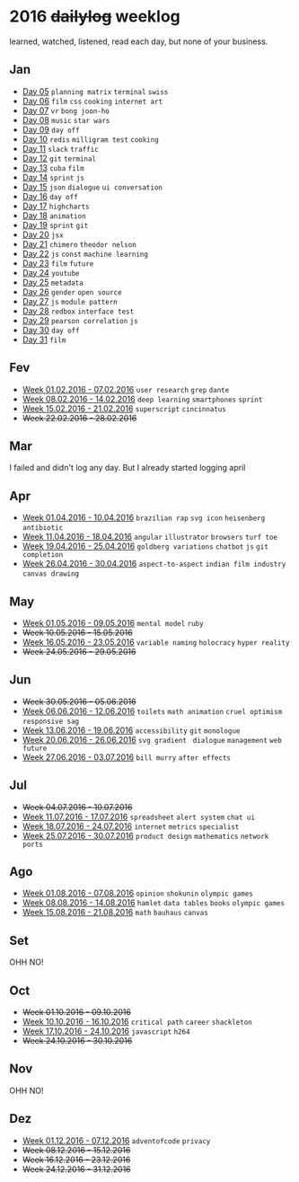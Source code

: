 # 2016 ~~dailylog~~ weeklog

learned, watched, listened, read each day, but none of your business.

## Jan

- [Day 05](01-jan/log-05-01-2016.md) `planning matrix` `terminal` `swiss`
- [Day 06](01-jan/log-06-01-2016.md) `film` `css` `cooking` `internet art`
- [Day 07](01-jan/log-07-01-2016.md) `vr` `bong joon-ho`
- [Day 08](01-jan/log-08-01-2016.md) `music` `star wars`
- [Day 09](01-jan/log-09-01-2016.md) `day off`
- [Day 10](01-jan/log-10-01-2016.md) `redis` `milligram test` `cooking`
- [Day 11](01-jan/log-11-01-2016.md) `slack` `traffic`
- [Day 12](01-jan/log-12-01-2016.md) `git` `terminal`
- [Day 13](01-jan/log-13-01-2016.md) `cuba` `film`
- [Day 14](01-jan/log-14-01-2016.md) `sprint` `js`
- [Day 15](01-jan/log-15-01-2016.md) `json` `dialogue` `ui conversation`
- [Day 16](01-jan/log-16-01-2016.md) `day off`
- [Day 17](01-jan/log-17-01-2016.md) `highcharts`
- [Day 18](01-jan/log-18-01-2016.md) `animation`
- [Day 19](01-jan/log-19-01-2016.md) `sprint` `git`
- [Day 20](01-jan/log-20-01-2016.md) `jsx`
- [Day 21](01-jan/log-21-01-2016.md) `chimero` `theodor nelson`
- [Day 22](01-jan/log-22-01-2016.md) `js` `const` `machine learning`
- [Day 23](01-jan/log-23-01-2016.md) `film` `future`
- [Day 24](01-jan/log-24-01-2016.md) `youtube`
- [Day 25](01-jan/log-25-01-2016.md) `metadata`
- [Day 26](01-jan/log-26-01-2016.md) `gender` `open source`
- [Day 27](01-jan/log-27-01-2016.md) `js` `module pattern`
- [Day 28](01-jan/log-28-01-2016.md) `redbox` `interface test`
- [Day 29](01-jan/log-29-01-2016.md) `pearson correlation` `js`
- [Day 30](01-jan/log-30-01-2016.md) `day off`
- [Day 31](01-jan/log-31-01-2016.md) `film`

## Fev

- [Week 01.02.2016 - 07.02.2016](02-fev/weeklog-02-02-2016.md) `user research` `grep` `dante`
- [Week 08.02.2016 - 14.02.2016](02-fev/weeklog-08-02-2016.md) `deep learning` `smartphones` `sprint`
- [Week 15.02.2016 - 21.02.2016](02-fev/weeklog-15-02-2016.md) `superscript` `cincinnatus`
- ~~Week 22.02.2016 - 28.02.2016~~

## Mar

I failed and didn't log any day.
But I already started logging april

## Apr

- [Week 01.04.2016 - 10.04.2016](04-apr/weeklog-01-04-2016.md) `brazilian rap` `svg icon` `heisenberg` `antibiotic`
- [Week 11.04.2016 - 18.04.2016](04-apr/weeklog-11-04-2016.md) `angular` `illustrator` `browsers` `turf toe`
- [Week 19.04.2016 - 25.04.2016](04-apr/weeklog-19-04-2016.md) `goldberg variations` `chatbot` `js` `git completion`
- [Week 26.04.2016 - 30.04.2016](04-apr/weeklog-30-04-2016.md) `aspect-to-aspect` `indian film industry` `canvas drawing`

## May

- [Week 01.05.2016 - 09.05.2016](05-may/weeklog-01-05-2016.md) `mental model` `ruby`
- ~~Week 10.05.2016 - 15.05.2016~~
- [Week 16.05.2016 - 23.05.2016](05-may/weeklog-16-05-2016.md) `variable naming` `holocracy` `hyper reality`
- ~~Week 24.05.2016 - 29.05.2016~~

## Jun

- ~~Week 30.05.2016 - 05.06.2016~~
- [Week 06.06.2016 - 12.06.2016](06-jun/weeklog-06-06-2016.md) `toilets` `math animation` `cruel optimism` `responsive sag`
- [Week 13.06.2016 - 19.06.2016](06-jun/weeklog-13-06-2016.md) `accessibility` `git` `monologue`
- [Week 20.06.2016 - 26.06.2016](06-jun/weeklog-20-06-2016.md) `svg gradient ` `dialogue` `management` `web future`
- [Week 27.06.2016 - 03.07.2016](06-jun/weeklog-27-06-2016.md) `bill murry` `after effects`

## Jul

- ~~Week 04.07.2016 - 10.07.2016~~
- [Week 11.07.2016 - 17.07.2016](07-jul/weeklog-11-07-2016.md) `spreadsheet` `alert system` `chat ui`
- [Week 18.07.2016 - 24.07.2016](07-jul/weeklog-18-07-2016.md) `internet` `metrics` `specialist`
- [Week 25.07.2016 - 30.07.2016](07-jul/weeklog-25-07-2016.md) `product design` `mathematics` `network ports`

## Ago

- [Week 01.08.2016 - 07.08.2016](08-ago/weeklog-01-08-2016.md) `opinion` `shokunin` `olympic games`
- [Week 08.08.2016 - 14.08.2016](08-ago/weeklog-08-08-2016.md) `hamlet` `data tables` `books` `olympic games`
- [Week 15.08.2016 - 21.08.2016](08-ago/weeklog-15-08-2016.md) `math` `bauhaus` `canvas`

## Set

OHH NO!

## Oct

- ~~Week 01.10.2016 - 09.10.2016~~
- [Week 10.10.2016 - 16.10.2016](10-oct/weeklog-10-10-2016.md) `critical path` `career` `shackleton`
- [Week 17.10.2016 - 24.10.2016](10-oct/weeklog-17-10-2016.md) `javascript` `h264`
- ~~Week 24.10.2016 - 30.10.2016~~

## Nov

OHH NO!

## Dez

- [Week 01.12.2016 - 07.12.2016](12-dez/weeklog-01-12-2016.md) `adventofcode` `privacy`
- ~~Week 08.12.2016 - 15.12.2016~~
- ~~Week 16.12.2016 - 23.12.2016~~
- ~~Week 24.12.2016 - 31.12.2016~~
